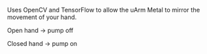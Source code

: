 Uses OpenCV and TensorFlow to allow the uArm Metal to mirror the movement of your hand.


Open hand -> pump off

Closed hand -> pump on
